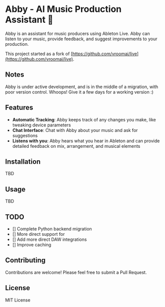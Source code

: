 # Abby - AI Music Production Assistant 🎹

Abby is an assistant for music producers using Ableton Live. Abby can listen to your music, provide feedback, and suggest improvements to your production.

This project started as a fork of [https://github.com/vroomai/live](https://github.com/vroomai/live).

## Notes

Abby is under active development, and is in the middle of a migration, with poor version control. Whoops! Give it a few days for a working version :) 

## Features

- **Automatic Tracking**: Abby keeps track of any changes you make, like tweaking device parameters
- **Chat Interface**: Chat with Abby about your music and ask for suggestions
- **Listens with you**: Abby hears what you hear in Ableton and can provide detailed feedback on mix, arrangement, and musical elements

## Installation

TBD

## Usage

TBD

## TODO

- [] Complete Python backend migration
- [] More direct support for
- [] Add more direct DAW integrations
- [] Improve caching

## Contributing

Contributions are welcome! Please feel free to submit a Pull Request.

## License

MIT License
